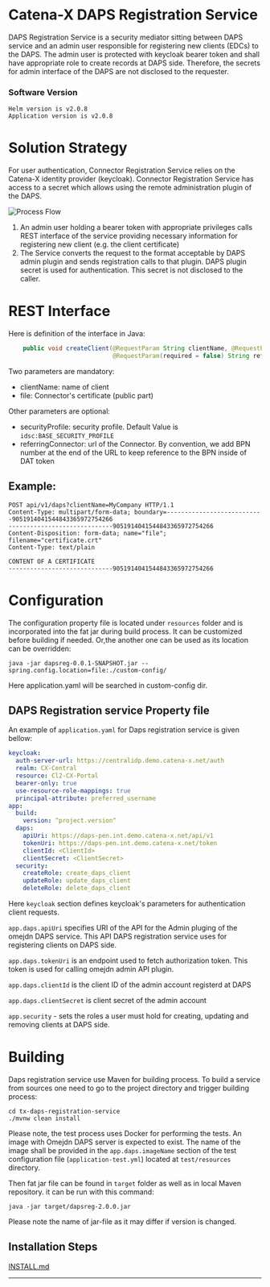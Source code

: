 # <a id="introduction"></a>Catena-X DAPS Registration Service

DAPS Registration Service is a security mediator sitting 
between DAPS service and an admin user responsible for registering 
new clients (EDCs) to the DAPS. The admin user is protected with
keycloak bearer token and shall have appropriate role to create 
records at DAPS side. Therefore, the secrets for admin interface
of the DAPS are not disclosed to the requester.


### Software Version
```shell
Helm version is v2.0.8
Application version is v2.0.8
```

# Solution Strategy 
For user authentication, Connector Registration Service relies 
on the Catena-X identity provider (keycloak). Connector 
Registration Service has access to a secret which allows 
using the remote administration plugin of the DAPS.

![Process Flow](docs/images/process-flow.png)

1. An admin user holding a bearer token with appropriate privileges
    calls REST interface of the service providing necessary information
    for registering new client (e.g. the client certificate)
2. The Service converts the request to the format acceptable by DAPS admin
    plugin and sends registration calls to that plugin. DAPS plugin secret
   is used for authentication. This secret is not disclosed to the caller.

# REST Interface

Here is definition of the interface in Java:
```java
    public void createClient(@RequestParam String clientName, @RequestParam(required = false) String securityProfile,
                             @RequestParam(required = false) String referringConnector, @RequestPart("file") MultipartFile file);
```
Two parameters are mandatory:
- clientName:  name of client
- file: Connector's certificate (public part)

Other parameters are optional:

- securityProfile: security profile. Default Value is `idsc:BASE_SECURITY_PROFILE`
- referringConnector: url of the Connector. By convention, we add BPN number at the
  end of the URL to keep reference to the BPN inside of DAT token

## Example:
```http request
POST api/v1/daps?clientName=MyCompany HTTP/1.1
Content-Type: multipart/form-data; boundary=---------------------------9051914041544843365972754266
-----------------------------9051914041544843365972754266
Content-Disposition: form-data; name="file"; filename="certificate.crt"
Content-Type: text/plain

CONTENT OF A CERTIFICATE
-----------------------------9051914041544843365972754266
```

# Configuration
The configuration property file is located under `resources` folder and is incorporated
into the fat jar during build process. It can be customized before building if needed.
Or,the another one can be used as its location can be overridden:
```shell
java -jar dapsreg-0.0.1-SNAPSHOT.jar --spring.config.location=file:./custom-config/
```
Here application.yaml will be searched in custom-config dir.

## DAPS Registration service Property file
An example of `application.yaml` for Daps registration service is given bellow:
```yaml
keycloak:
  auth-server-url: https://centralidp.demo.catena-x.net/auth
  realm: CX-Central
  resource: Cl2-CX-Portal
  bearer-only: true
  use-resource-role-mappings: true
  principal-attribute: preferred_username
app:
  build:
    version: ^project.version^
  daps:
    apiUri: https://daps-pen.int.demo.catena-x.net/api/v1
    tokenUri: https://daps-pen.int.demo.catena-x.net/token
    clientId: <ClientId>
    clientSecret: <ClientSecret>
  security:
    createRole: create_daps_client
    updateRole: update_daps_client
    deleteRole: delete_daps_client
```

Here `keycloak` section defines keycloak's parameters for authentication client requests.

`app.daps.apiUri` specifies URI of the API for the Admin pluging of the 
omejdn DAPS service. This API DAPS registration service uses for
registering clients on DAPS side.

`app.daps.tokenUri` is an endpoint used to fetch authorization token. This token is
used for calling omejdn admin API plugin.

`app.daps.clientId` is the client ID of the admin account registerd at DAPS

`app.daps.clientSecret` is client secret of the admin account

`app.security` - sets the roles a user must hold for creating, updating and removing
clients at DAPS side.


# Building
Daps registration service use Maven for building process. To build a service from sources one
need to go to the project directory and trigger building process:
```shell
cd tx-daps-registration-service
./mvnw clean install
```
Please note, the test process uses Docker for performing the tests. 
An image with Omejdn DAPS server is expected to exist. The name 
of the image shall be provided in the `app.daps.imageName` section
of the test configuration file (`application-test.yml`) located at
`test/resources` directory.

Then fat jar file can be found in `target` folder as well as in local Maven repository.
it can be run with this command:
```shell
java -jar target/dapsreg-2.0.0.jar
```
Please note the name of jar-file as it may differ if version is changed.


## Installation Steps


[INSTALL.md](INSTALL.md)


- - -
